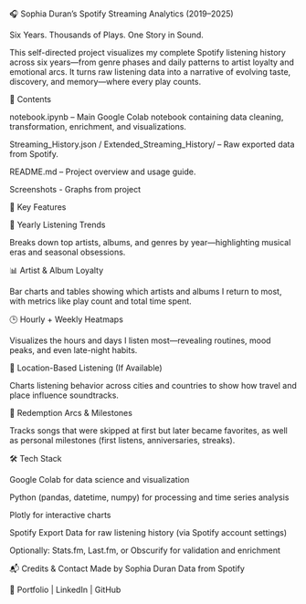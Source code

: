🎧 Sophia Duran’s Spotify Streaming Analytics (2019–2025)

Six Years. Thousands of Plays. One Story in Sound.

This self-directed project visualizes my complete Spotify listening history across six years—from genre phases and daily patterns to artist loyalty and emotional arcs. It turns raw listening data into a narrative of evolving taste, discovery, and memory—where every play counts.

📁 Contents

notebook.ipynb – Main Google Colab notebook containing data cleaning, transformation, enrichment, and visualizations.

Streaming_History.json / Extended_Streaming_History/ – Raw exported data from Spotify.

README.md – Project overview and usage guide.

Screenshots - Graphs from project

🧠 Key Features

📅 Yearly Listening Trends

Breaks down top artists, albums, and genres by year—highlighting musical eras and seasonal obsessions.

📊 Artist & Album Loyalty

Bar charts and tables showing which artists and albums I return to most, with metrics like play count and total time spent.

🕒 Hourly + Weekly Heatmaps

Visualizes the hours and days I listen most—revealing routines, mood peaks, and even late-night habits.

📍 Location-Based Listening (If Available)

Charts listening behavior across cities and countries to show how travel and place influence soundtracks.

🔁 Redemption Arcs & Milestones

Tracks songs that were skipped at first but later became favorites, as well as personal milestones (first listens, anniversaries, streaks).

🛠️ Tech Stack

Google Colab for data science and visualization

Python (pandas, datetime, numpy) for processing and time series analysis

Plotly for interactive charts

Spotify Export Data for raw listening history (via Spotify account settings)

Optionally: Stats.fm, Last.fm, or Obscurify for validation and enrichment


📬 Credits & Contact
Made by Sophia Duran
Data from Spotify

🔗 Portfolio | LinkedIn | GitHub
